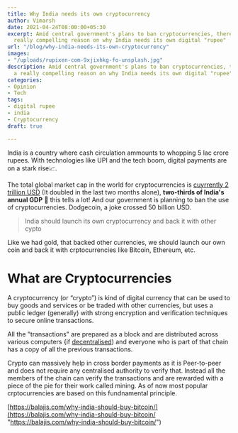 ```yaml
---
title: Why India needs its own cryptocurrency
author: Vimarsh
date: 2021-04-24T08:00:00+05:30
excerpt: Amid central government's plans to ban cryptocurrencies, there arrises a
  really compelling reason on why India needs its own digital "rupee"
url: "/blog/why-india-needs-its-own-cryptocurrency"
images:
- "/uploads/rupixen-com-9xjixhkg-fo-unsplash.jpg"
description: Amid central government's plans to ban cryptocurrencies, there arrises
  a really compelling reason on why India needs its own digital "rupee"
categories:
- Opinion
- Tech
tags:
- digital rupee
- india
- Cryptocurrency
draft: true

---
```

India is a country where cash circulation ammounts to whopping 5 lac crore rupees. With technologies like UPI and the tech boom, digital payments are on a stark rise📈.

The total global market cap in the world for cryptocurrencies is [cuyrrently 2 trillion USD](https://coinmarketcap.com/) (It doubled in the last two months alone), **two-thirds of India's annual GDP** 🤯 this tells a lot! And our government is planning to ban the use of cryptocurrencies. Dodgecoin, a joke crossed 50 billion USD. 

> India should launch its own cryptocurrency and back it with other cypto

Like we had gold, that backed other currencies, we should launch our own coin and back it with crptocurrencies like Bitcoin, Ethereum, etc.

# What are Cryptocurrencies

A cryptocurrency (or “crypto”) is kind of digital currency that can be used to buy goods and services or be traded with other currencies, but uses a public ledger (generally) with strong encryption and verification techniques to secure online transactions.

All the "transactions" are prepared as a block and are distributed across various computers {if [decentralised](https://en.wikipedia.org/wiki/Decentralization)) and everyone who is part of that chain has a copy of all the previous transactions.

Crypto can massively help in cross border payments as it is Peer-to-peer and does not require any centralised authority to verify that. Instead all the members of the chain can verify the transactions and are rewarded with a piece of the pie for their work called mining. As of now most popular crptocurrencies are based on this fundnamental principle. 

[https://balajis.com/why-india-should-buy-bitcoin/](https://balajis.com/why-india-should-buy-bitcoin/ "https://balajis.com/why-india-should-buy-bitcoin/") 